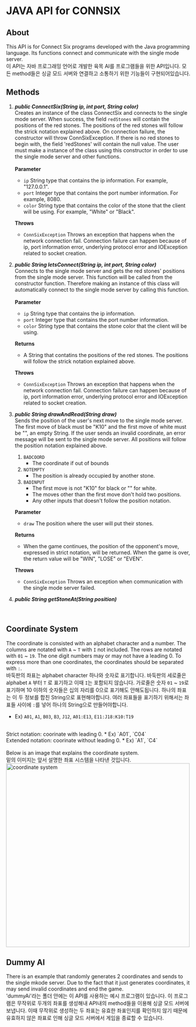 # JAVA API for CONNSIX

## About
This API is for Connect Six programs developed with the Java programming language. Its functions connect and communicate with the single mode server.
<br>
이 API는 자바 프로그래밍 언어로 개발한 육목 AI를 프로그램들을 위한 API입니다. 모든 method들은 싱글 모드 서버와 연결하고 소통하기 위한 기능들이 구현되어있습니다.

## Methods
1. ***public ConnectSix(String ip, int port, String color)***   
Creates an instance of the class ConnectSix and connects to the single mode server.
When success, the field `redStones` will contain the positions of the red stones.
The positions of the red stones will follow the strick notation explained above.
On connection failure, the constructor will throw ConnSixException.
If there is no red stones to begin with, the field 'redStones' will contain the null value.
The user must make a instance of the class using this constructor in order to use the single mode server and other functions.
<br><br>
__Parameter__
    - `ip` String type that contains the ip information. For example, "127.0.0.1".
    - `port` Integer type that contains the port number information. For example, 8080.
    - `color` String type that contains the color of the stone that the client will be using. For example, "White" or "Black".   
       
    __Throws__
    - `ConnSixException` Throws an exception that happens when the network connection fail.
        Connection failure can happen because of ip, port information error, underlying protocol error and IOException related to socket creation.
2. ***public String letsConnect(String ip, int port, String color)***   
Connects to the single mode server and gets the red stones' positions from the single mode server.
This function will be called from the constructor function.
Therefore making an instance of this class will automatically connect to the single mode server by calling this function.
<br><br>
__Parameter__
    - `ip` String type that contains the ip information.
    - `port` Integer type that contains the port number information.
    - `color` String type that contains the stone color that the client will be using.   
       
    __Returns__
    - A String that contatins the positions of the red stones. The positions will follow the strick notation explained above.   
       
    __Throws__
    - `ConnSixException` Throws an exception that happens when the network connection fail.
			Connection failure can happen because of ip, port information error, underlying protocol error and IOException related to socket creation.
3. ***public String drawAndRead(String draw)***   
Sends the position of the user's next move to the single mode server.
The first move of black must be "K10" and the first move of white must be "", an empty String.
If the user sends an invalid coordinate, an error message will be sent to the single mode server.
All positions will follow the position notation explained above.   
    1. `BADCOORD`
        - The coordinate if out of bounds
    2. `NOTEMPTY`
        - The position is already occupied by another stone.
    3. `BADINPUT`
        - The first move is not "K10" for black or "" for white.
        - The moves other than the first move don't hold two positions.
        - Any other inputs that doesn't follow the position notation.   
           
    __Parameter__   
    - `draw` The position where the user will put their stones.   
       
    __Returns__
    - When the game continues, the position of the opponent's move, expressed in strict notation, will be returned.
        When the game is over, the return value will be "WIN", "LOSE" or "EVEN".<br>   
       
    __Throws__
    - `ConnSixException` Throws an exception when communication with the single mode server failed.
4. ***public String getStoneAt(String position)***   
<br>

## Coordinate System
The coordinate is consisted with an alphabet character and a number. The columns are notated with `A` ~ `T` with `I` not included. The rows are notated with `01` ~ `19`. The one digit numbers may or may not have a leading 0. To express more than one coordinates, the coordinates should be separated with `:`.
<br>
바둑판의 좌표는 alphabet character 하나와 숫자로 표기합니다. 바둑판의 세로줄은 alphabet `A` 부터 `T` 로 표기하고 이때 `I`는 포함되지 않습니다. 가로줄은 숫자 `01` ~ `19`로 표기하며 10 이하의 숫자들은 십의 자리를 0으로 표기해도 안해도됩니다. 하나의 좌표는 이 두 정보를 합친 String으로 표현해야합니다. 여러 좌표들을 표기하기 위해서는 좌표들 사이에 `:`를 넣어 하나의 String으로 만들어야합니다.
* Ex) `A01`, `A1`, `B03`, `B3`, `J12`, `A01:E13`, `E11:J18:K10:T19`
<br>
Strict notation: coorinate with leading 0.
* Ex) `A01`, `C04`
<br>
Extended notation: coorinate without leading 0.
* Ex) `A1`, `C4`
<br>
<br>
Below is an image that explains the coordinate system.
<br>
밑의 이미지는 앞서 설명한 좌표 시스템을 나타낸 것입니다.
<br>
<img src="./ConnSix/image/coordinate_system.png" alt="coordinate system" width="500"/>

## Dummy AI
There is an example that randomly generates 2 coordinates and sends to the single mkode server. Due to the fact that it just generates coordinates, it may send invalid coordinates and end the game.
<br>
'dummyAi'라는 폴더 안에는 이 API를 사용하는 예시 프로그램이 있습니다. 이 프로그램은 무작위로 두개의 좌표를 생성해내 API내의 method들을 이용해 싱글 모드 서버에 보냅니다. 이때 무작위로 생성하는 두 좌표는 유효한 좌표인지를 확인하지 않기 때문에 유효하지 않은 좌표로 인해 싱글 모드 서버에서 게임을 종료할 수 있습니다.

